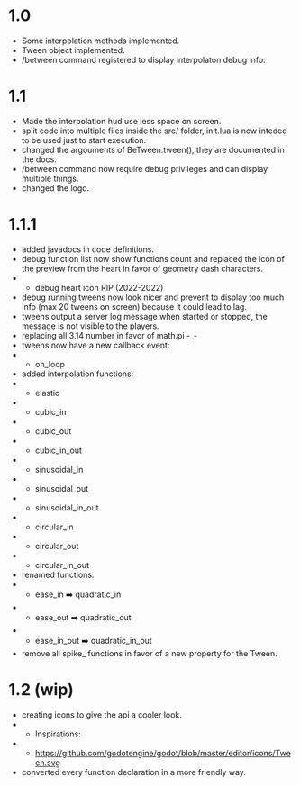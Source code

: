 
# 1.0

- Some interpolation methods implemented.
- Tween object implemented.
- /between command registered to display interpolaton debug info.

# 1.1

- Made the interpolation hud use less space on screen.
- split code into multiple files inside the src/ folder, init.lua is now inteded to be used just to start execution.
- changed the argouments of BeTween.tween(), they are documented in the docs.
- /between command now require debug privileges and can display multiple things.
- changed the logo.


# 1.1.1

- added javadocs in code definitions.
- debug function list now show functions count and replaced the icon of the preview from the heart in favor of geometry dash characters.
- - debug heart icon RIP (2022-2022)
- debug running tweens now look nicer and prevent to display too much info (max 20 tweens on screen) because it could lead to lag.
- tweens output a server log message when started or stopped, the message is not visible to the players.
- replacing all 3.14 number in favor of math.pi -_-
- tweens now have a new callback event:
- - on_loop
- added interpolation functions:
- - elastic
- - cubic_in
- - cubic_out
- - cubic_in_out
- - sinusoidal_in
- - sinusoidal_out
- - sinusoidal_in_out
- - circular_in
- - circular_out
- - circular_in_out
- renamed functions:
- - ease_in				➡️ quadratic_in
- - ease_out			➡️ quadratic_out
- - ease_in_out			➡️ quadratic_in_out
- remove all spike_ functions in favor of a new property for the Tween.


# 1.2 (wip)

- creating icons to give the api a cooler look.
- - Inspirations:
- - https://github.com/godotengine/godot/blob/master/editor/icons/Tween.svg
- converted every function declaration in a more friendly way.

